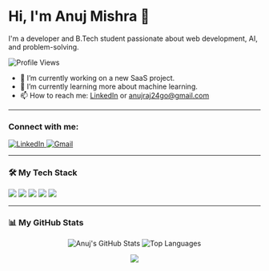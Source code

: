 # Hi, I'm Anuj Mishra 👋

I'm a developer and B.Tech student passionate about web development, AI, and problem-solving.

<p align="left"> 
  <img src="https://komarev.com/ghpvc/?username=anujrajincludemyself&label=Profile%20Views&color=blue&style=flat-square" alt="Profile Views" />
</p>

- 🔭 I’m currently working on a new SaaS project.
- 🌱 I’m currently learning more about machine learning.
- 📫 How to reach me: [LinkedIn](https://www.linkedin.com/in/anujrajmish) or [anujraj24go@gmail.com](mailto:anujraj24go@gmail.com)

---

### Connect with me:
<p align="left">
  <a href="https://www.linkedin.com/in/anujrajmish" target="_blank">
    <img src="https://img.shields.io/badge/LinkedIn-0A66C2?style=for-the-badge&logo=linkedin&logoColor=white" alt="LinkedIn"/>
  </a>
  <a href="mailto:anujraj24go@gmail.com">
    <img src="https://img.shields.io/badge/Gmail-D14836?style=for-the-badge&logo=gmail&logoColor=white" alt="Gmail"/>
  </a>
</p>

---

### 🛠️ My Tech Stack

<p align="left">
  <img src="https://img.shields.io/badge/Python-3776AB?style=for-the-badge&logo=python&logoColor=white" />
  <img src="https://img.shields.io/badge/JavaScript-F7DF1E?style=for-the-badge&logo=javascript&logoColor=black" />
  <img src="https://img.shields.io/badge/React-20232A?style=for-the-badge&logo=react&logoColor=61DAFB" />
  <img src="https://img.shields.io/badge/Flask-000000?style=for-the-badge&logo=flask&logoColor=white" />
  <img src="https://img.shields.io/badge/C%2B%2B-00599C?style=for-the-badge&logo=c%2B%2B&logoColor=white" />
</p>

---

### 📊 My GitHub Stats

<p align="center">
  <img src="https://github-readme-stats.vercel.app/api?username=anujrajincludemyself&show_icons=true&theme=radical" alt="Anuj's GitHub Stats" />
  
  <img src="https://github-readme-stats.vercel.app/api/top-langs/?username=anujrajincludemyself&layout=compact&theme=radical" alt="Top Languages" />
</p>

<p align="center">
  <img src="https://streak-stats.demolab.com?user=anujrajincludemyself&theme=radical" />
</p>
